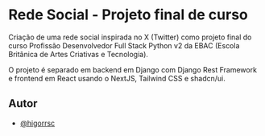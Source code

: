 # Rede Social - Projeto final de curso

Criação de uma rede social inspirada no X (Twitter) como projeto final do curso Profissão Desenvolvedor Full Stack Python v2 da EBAC (Escola Britânica de Artes Criativas e Tecnologia).

O projeto é separado em backend em Django com Django Rest Framework e frontend em React usando o NextJS, Tailwind CSS e shadcn/ui.

## Autor

-   [@higorrsc](https://www.github.com/higorrsc)
